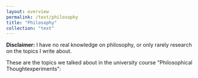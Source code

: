 ```yaml
---
layout: overview
permalink: /text/philosophy
title: "Philosophy"
collection: "text"
---
```

**Disclaimer:** I have no real knowledge on philosophy, or only rarely research on the topics I write about.

These are the topics we talked about in the university course "Philosophical Thoughtexperiments":


